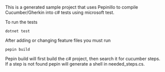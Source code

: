 This is a generated sample project that uses Pepinillo to compile 
Cucumber/Gherkin into c# tests using microsoft test.

To run the tests 
```
dotnet test
```

After adding or changing feature files you must run 
```
pepin build
```

Pepin build will first build the c# project, then search it for cucumber steps. If a step is not found pepin will generate a shell in needed_steps.cs.

